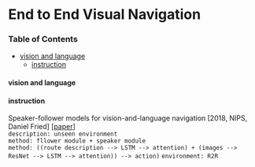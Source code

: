 # End to End Visual Navigation

### Table of Contents
- <a href="#VLN">vision and language</a>
  - <a href="#instruction">instruction</a>


#### <a name="VLN">vision and language</a>

#### <a name="instruction">instruction</a>

Speaker-follower models for vision-and-language navigation \[2018, NIPS, Daniel Fried\] \[[paper](https://papers.nips.cc/paper/7592-speaker-follower-models-for-vision-and-language-navigation.pdf)\]<br/>
`description: unseen environment`<br/>
`method: fllower module + speaker module`<br/>
`method: ((route description --> LSTM --> attention) + (images --> ResNet --> LSTM --> attention)) --> action)`
`environment: R2R`
